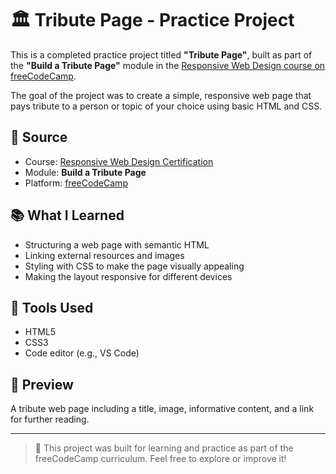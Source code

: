 # 🏛️ Tribute Page - Practice Project

This is a completed practice project titled **"Tribute Page"**, built as part of the **"Build a Tribute Page"** module in the [Responsive Web Design course on freeCodeCamp](https://www.freecodecamp.org/learn/2022/responsive-web-design/).

The goal of the project was to create a simple, responsive web page that pays tribute to a person or topic of your choice using basic HTML and CSS.

## 🚀 Source
- Course: [Responsive Web Design Certification](https://www.freecodecamp.org/learn/2022/responsive-web-design/)
- Module: **Build a Tribute Page**
- Platform: [freeCodeCamp](https://www.freecodecamp.org/)

## 📚 What I Learned
- Structuring a web page with semantic HTML
- Linking external resources and images
- Styling with CSS to make the page visually appealing
- Making the layout responsive for different devices

## 🧰 Tools Used
- HTML5
- CSS3
- Code editor (e.g., VS Code)

## 📸 Preview
A tribute web page including a title, image, informative content, and a link for further reading.

---

> 📘 This project was built for learning and practice as part of the freeCodeCamp curriculum. Feel free to explore or improve it!
